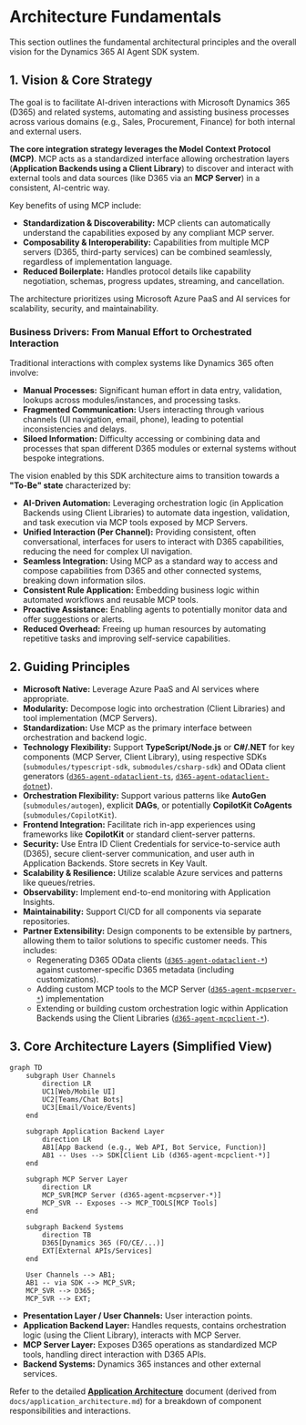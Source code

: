 # Architecture Fundamentals

This section outlines the fundamental architectural principles and the overall vision for the Dynamics 365 AI Agent SDK system.

## 1. Vision & Core Strategy

The goal is to facilitate AI-driven interactions with Microsoft Dynamics 365 (D365) and related systems, automating and assisting business processes across various domains (e.g., Sales, Procurement, Finance) for both internal and external users.

**The core integration strategy leverages the Model Context Protocol (MCP)**. MCP acts as a standardized interface allowing orchestration layers (**Application Backends using a Client Library**) to discover and interact with external tools and data sources (like D365 via an **MCP Server**) in a consistent, AI-centric way.

Key benefits of using MCP include:
*   **Standardization & Discoverability:** MCP clients can automatically understand the capabilities exposed by any compliant MCP server.
*   **Composability & Interoperability:** Capabilities from multiple MCP servers (D365, third-party services) can be combined seamlessly, regardless of implementation language.
*   **Reduced Boilerplate:** Handles protocol details like capability negotiation, schemas, progress updates, streaming, and cancellation.

The architecture prioritizes using Microsoft Azure PaaS and AI services for scalability, security, and maintainability.

### Business Drivers: From Manual Effort to Orchestrated Interaction

Traditional interactions with complex systems like Dynamics 365 often involve:

*   **Manual Processes:** Significant human effort in data entry, validation, lookups across modules/instances, and processing tasks.
*   **Fragmented Communication:** Users interacting through various channels (UI navigation, email, phone), leading to potential inconsistencies and delays.
*   **Siloed Information:** Difficulty accessing or combining data and processes that span different D365 modules or external systems without bespoke integrations.

The vision enabled by this SDK architecture aims to transition towards a **"To-Be" state** characterized by:

*   **AI-Driven Automation:** Leveraging orchestration logic (in Application Backends using Client Libraries) to automate data ingestion, validation, and task execution via MCP tools exposed by MCP Servers.
*   **Unified Interaction (Per Channel):** Providing consistent, often conversational, interfaces for users to interact with D365 capabilities, reducing the need for complex UI navigation.
*   **Seamless Integration:** Using MCP as a standard way to access and compose capabilities from D365 and other connected systems, breaking down information silos.
*   **Consistent Rule Application:** Embedding business logic within automated workflows and reusable MCP tools.
*   **Proactive Assistance:** Enabling agents to potentially monitor data and offer suggestions or alerts.
*   **Reduced Overhead:** Freeing up human resources by automating repetitive tasks and improving self-service capabilities.

## 2. Guiding Principles

*   **Microsoft Native:** Leverage Azure PaaS and AI services where appropriate.
*   **Modularity:** Decompose logic into orchestration (Client Libraries) and tool implementation (MCP Servers).
*   **Standardization:** Use MCP as the primary interface between orchestration and backend logic.
*   **Technology Flexibility:** Support **TypeScript/Node.js** or **C#/.NET** for key components (MCP Server, Client Library), using respective SDKs (`submodules/typescript-sdk`, `submodules/csharp-sdk`) and OData client generators ([`d365-agent-odataclient-ts`](https://github.com/ntrtd/d365-agent-odataclient-ts), [`d365-agent-odataclient-dotnet`](https://github.com/ntrtd/d365-agent-odataclient-dotnet)).
*   **Orchestration Flexibility:** Support various patterns like **AutoGen** (`submodules/autogen`), explicit **DAGs**, or potentially **CopilotKit CoAgents** (`submodules/CopilotKit`).
*   **Frontend Integration:** Facilitate rich in-app experiences using frameworks like **CopilotKit** or standard client-server patterns.
*   **Security:** Use Entra ID Client Credentials for service-to-service auth (D365), secure client-server communication, and user auth in Application Backends. Store secrets in Key Vault.
*   **Scalability & Resilience:** Utilize scalable Azure services and patterns like queues/retries.
*   **Observability:** Implement end-to-end monitoring with Application Insights.
*   **Maintainability:** Support CI/CD for all components via separate repositories.
*   **Partner Extensibility:** Design components to be extensible by partners, allowing them to tailor solutions to specific customer needs. This includes:
    *   Regenerating D365 OData clients ([`d365-agent-odataclient-*`](https://github.com/ntrtd/d365-agent-odataclient-ts)) against customer-specific D365 metadata (including customizations).
    *   Adding custom MCP tools to the MCP Server ([`d365-agent-mcpserver-*`](https://github.com/ntrtd/d365-agent-mcpserver-ts)) implementation 
    *   Extending or building custom orchestration logic within Application Backends using the Client Libraries ([`d365-agent-mcpclient-*`](https://github.com/ntrtd/d365-agent-mcpclient-ts)).

## 3. Core Architecture Layers (Simplified View)

```mermaid
graph TD
    subgraph User Channels
        direction LR
        UC1[Web/Mobile UI]
        UC2[Teams/Chat Bots]
        UC3[Email/Voice/Events]
    end

    subgraph Application Backend Layer
        direction LR
        AB1[App Backend (e.g., Web API, Bot Service, Function)]
        AB1 -- Uses --> SDK[Client Lib (d365-agent-mcpclient-*)]
    end

    subgraph MCP Server Layer
        direction LR
        MCP_SVR[MCP Server (d365-agent-mcpserver-*)]
        MCP_SVR -- Exposes --> MCP_TOOLS[MCP Tools]
    end

    subgraph Backend Systems
        direction TB
        D365[Dynamics 365 (FO/CE/...)]
        EXT[External APIs/Services]
    end

    User Channels --> AB1;
    AB1 -- via SDK --> MCP_SVR;
    MCP_SVR --> D365;
    MCP_SVR --> EXT;

```
*   **Presentation Layer / User Channels:** User interaction points.
*   **Application Backend Layer:** Handles requests, contains orchestration logic (using the Client Library), interacts with MCP Server.
*   **MCP Server Layer:** Exposes D365 operations as standardized MCP tools, handling direct interaction with D365 APIs.
*   **Backend Systems:** Dynamics 365 instances and other external services.

Refer to the detailed **[Application Architecture](./key-components.md)** document (derived from `docs/application_architecture.md`) for a breakdown of component responsibilities and interactions.
